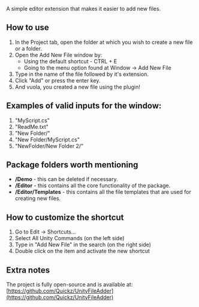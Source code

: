 A simple editor extension that makes it easier to add new files.

## How to use
1. In the Project tab, open the folder at which you wish to create a new file or a folder.
2. Open the Add New File window by:
	- Using the default shortcut - CTRL + E
	- Going to the menu option found at Window -> Add New File
3. Type in the name of the file followed by it's extension.
4. Click "Add" or press the enter key.
5. And vuola, you created a new file using the plugin!

## Examples of valid inputs for the window:
1. "MyScript.cs"
2. "ReadMe.txt"
3. "New Folder/"
4. "New Folder/MyScript.cs"
5. "NewFolder/New Folder 2/"

## Package folders worth mentioning
- **/Demo** - this can be deleted if necessary.
- **/Editor** - this contains all the core functionality of the package.
- **/Editor/Templates** - this contains all the file templates that are used for creating new files.

## How to customize the shortcut
1. Go to Edit -> Shortcuts...
2. Select All Unity Commands (on the left side)
3. Type in "Add New File" in the search (on the right side)
4. Double click on the item and activate the new shortcut

## Extra notes
The project is fully open-source and is available at: [https://github.com/Quickz/UnityFileAdder](https://github.com/Quickz/UnityFileAdder)
